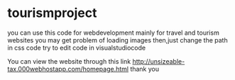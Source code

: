 # tourismproject
you can use this code for webdevelopment mainly for travel and tourism websites
you may get problem of loading images then,just change the path in css code
try to edit code in visualstudiocode

You can view the website through this link http://unsizeable-tax.000webhostapp.com/homepage.html
thank you


